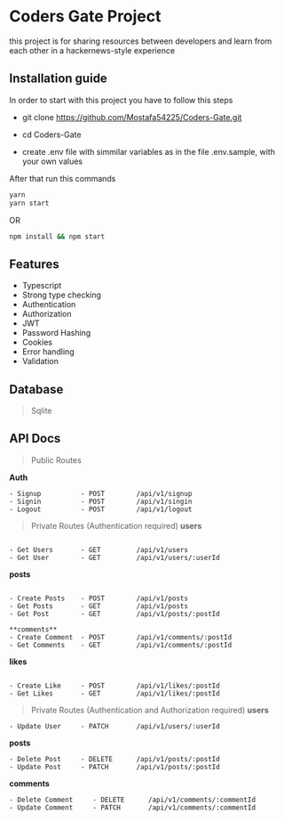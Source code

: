 # Coders Gate Project
this project is for sharing resources between developers and learn from each other in a hackernews-style experience



## Installation guide

In order to start with this project you have to follow this steps

- git clone https://github.com/Mostafa54225/Coders-Gate.git

- cd Coders-Gate

- create .env file with simmilar variables as in the file .env.sample, with your own values


After that run this commands
```bash
yarn
yarn start
```
OR
```bash
npm install && npm start
```

## Features
- Typescript
- Strong type checking
- Authentication
- Authorization
- JWT
- Password Hashing
- Cookies
- Error handling
- Validation

## Database
> Sqlite


## API Docs
> Public Routes

**Auth**
```
- Signup          - POST        /api/v1/signup
- Signin          - POST        /api/v1/singin
- Logout          - POST        /api/v1/logout
```

> Private Routes (Authentication required)
**users**
```

- Get Users       - GET         /api/v1/users
- Get User        - GET         /api/v1/users/:userId
```
**posts**
```

- Create Posts    - POST        /api/v1/posts
- Get Posts       - GET         /api/v1/posts
- Get Post        - GET         /api/v1/posts/:postId
```

```
**comments**
- Create Comment  - POST        /api/v1/comments/:postId
- Get Comments    - GET         /api/v1/comments/:postId
```
**likes**
```

- Create Like     - POST        /api/v1/likes/:postId
- Get Likes       - GET         /api/v1/likes/:postId
```

> Private Routes (Authentication and Authorization required)
**users**

```
- Update User     - PATCH       /api/v1/users/:userId
```
**posts**

```
- Delete Post     - DELETE      /api/v1/posts/:postId
- Update Post     - PATCH       /api/v1/posts/:postId
```
**comments**

```
- Delete Comment     - DELETE      /api/v1/comments/:commentId
- Update Comment     - PATCH       /api/v1/comments/:commentId
```
